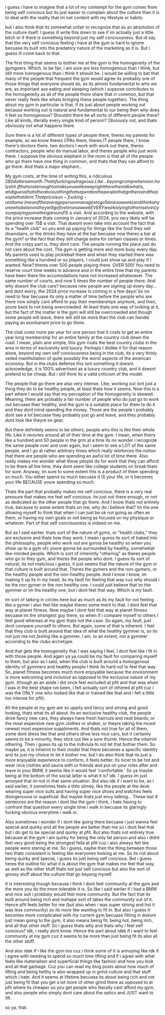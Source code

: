 i guess i have to imagine that a lot of my contempt for the gym comes from being self concious but its just easier to complain about the culture than it is to deal with the reality that im not content with my lifestyle or habits. 

but i also think that its somewhat unfair to recognize that as an absolution of the culture itself. I guess ill write this down to see if im actually just a little bitch or if there is something beyond just my self conciousness. But id say that the very self concious feeling i have at the gym is hard to ignore becuase its built into the predatory nature of the marketing as it is. But i guess ill come back to that.

The first thing that seems to bother me at the gym is the homogeneity of the gymgoers. Which, to be fair, i am sure are less homogenous than I think, but still more homogenous than i think it should be. I would be willing to bet that many of the people that frequent the gym would agree its probably one of those things that everyone should do, as its almost fundamental to who we are, as important ase eating and sleeping (which i suppose contributes to the homogeneity as all of the people there share that in common, but that never really feels like whats bringing these people together). The thing about my gym in particular is that, if its just about people working out because working out is natural and fundamental to our being then why does it feel so homogenous? Shouldnt there be all sorts of different people there? Like all kinds, literally every single kind of person? Obviously not, and thats obviously not what happens there. 

Sure there is a lot of different types of people there, theres my parents for example, so we know theres CPAs there, theres IT people there, I know there's doctors there, two doctors I work with work out there, theres contractors, people who do manual labor, and theres people who just work there. I suppose the obvious elephant in the room is that all of the people who go there have one thing in common, and thats that they can afford to go there. And thats a major elephant...

My gym costs, at the time of writing this, a ridiculous $280 dollars a month. Thats fucking outrageous. Like... beyong comprehension. holy shit. If thats not enough to make you walk away right there then idk what is, and i guess thats the obvious thing that seperates the people that go there and the people that dont. That price is un-fucking-real to me. I mean if the average person manages to go 5 times a week (and i think anyone who beleives they will go five times a week EVERY week is lying to themselves) youre paying something around 15$ a visit. And according to the website, with the price increase thats coming in January of 2024, you very likely will be spending over 15$ a visit. That doesnt even take into account the fact that its a "health club" so you end up paying for things like the food they sell downstairs, or the drinks they have at the bar becuase now theres a bar at the gym? or the fact that they still charge extra for certain classes or times. And the crazy part is, they dont care. The people running the place just do not care about the cost. The gym is getting more and more busy every day. My parents used to play pickleball there and when they started there was something like a hundred or so players, I could just show up and play if I wanted. Now? theres over 500 people playing there. OVER 500! You need to reserve court time weeks in advance and in the entire time that my parents have been there the accomodations have not increased whatsoever. The same number of courts, and now 5 times the number of people there. And why doesnt the club care? because new people are signing up every day... and dont worry, the 2024 price increase is coming in a few days! So no need to fear becuase its only a matter of time before the people who are there now simply cant afford to pay their memberships anymore, and then, youre back to not being overcrowded. At least thats one way of looking at it, but the fact of the matter is the gym will still be overcrowded and though some people will leave, there will still be more than the club can handle paying an exorbanant price to go there. 

The club costs more per year for one person that it costs to get an entire year long membership for an entire family at the country club down the road. I mean, plain and simple, this gym rivals the best country clubs in the area in terms of exclusivity and luxury. Perhaps I dislike it for that reason alone, beyond my own self conciousness being in the club, its a very thinly veiled manifestation of quite possibly the worst aspects of the american economy. But in the clubs defense this isnt something it doesnt acknowledge, it is 100% advertised as a luxury country club, and it doesnt pretend to be cheap. But i still think its a valid criticism of the model. 

The people that go there are also very intense. Like, working out isnt just a thing they do to be healthy people, at least thats how it seems. Now this is a part where I would say that my perception of the homogeneity is skewed. Meaning, there are probably a fair number of people who do just go to work out becuase their healthy, and the gym is a suitable place for them to do it and they dont mind spending the money. Those are the people I probably dont see a lot becuase they probably just go and leave, and they probably dont look like theyre on gear. 

But there definitely seems to be others, people who this is like their whole life. Like it revovles around all of their time at the gym. I mean, when theirs like a hundred and 50 people in the grm at a time its no wonder i recognize the same people over and over again, but i seem to see a LOT of the same people, and I go at rather arbitrary times which really reinforces the notion that there are people who are spending an awful lot of time there. Also really makes me wonder what these people do for work that they can afford to be there all the time, they dont seem like college students on break thats for sure. Anyway, im sure to some extent this is a product of them spending so much. You either spend so much becuase it IS your life, or it becomes your life BECAUSE youre spending so much. 

Thats the part that probably makes me self concious, there is a very real pressure that makes me feel self concious. Im just not there enough, or not as dedicated as the other people that go there. And I know thats not entirely true, because to some extent thats on me, why do i believe that? Im the one allowing myself to think that when I can just be ok not going as often as them, or having my own goals or not being as focused on my physique or whatever. Part of that self conciousness is indeed on me. 

But as I said earlier, thats sort of the nature of gyms, or "health clubs," they are exclusive and thats how they work. I mean i guess its sort of baked into the philosophy, people who work out are gonna be healthy so when you show up to a gym ofc youre gonna be surrounded by healthy, somehwhat like-minded people. Which is sort of inherintly "othering" as theres people who go to they gym, and theres the people who dont. I guess its sort of natural, its not malicious i guess, it just seems that the nature of the gym or that culture is built around that. Theres the gymers and the non-gymers, or the healthy people and the non-healthy people. And I know I know, im making it up its in my head, its my fault for feeling that way cuz why should i be the non gymer or the non healthy one. I could just believe that im the gymmer or im the healthy one, but i dont feel that way. Which is my fault.

Im sort of talking in circles here but as much as its my fault for not feeling like a gymer i also feel like maybe theres some merit to that. I dont feel that way at planet fitness. Now maybe I dont feel that way at planet fitness becuase im the strongest guy there, so when if i compare myself to others I feel good whereas at my gym thats not the case. So again, my fault, just dont compare yourself to others. But again, some of that is inherent. I feel that they club is built around that idea of what the healthy gymmer is, so its not just me not *feeling* like a gymmer, I am, to an extent, not a gymmer accoridng to the clubs archetype.

And that gets the homogeneity that I was saying I feel, I dont feel like i fit in with those people. And again ya ya could be my fault for comparing myself to them, but also as I said, when the club is built around a homogenous identity of gymmers and healthy people I think its hard not to feel that way. So, planet fitness becomes much more enjoyable because the environment is more welcoming and inclusive as opposed to the exclusive nature of my gym. (though as an aside i did once feel excluded at pfit and that was when I was in the best shape ive been, i felt actually sort of othered at pfit cuz i was the ONLY one who looked like that or trained like that and i felt a little too intense for pfit).

All the people at my gym are so uppity and fancy and strong and good looking, thats what its all about. Its an exclusive healthy club, the people drive fancy new cars, they always have fresh haircuts and neat beards, or the most expensive new gym clothes or shaker, or theyre taking the nicest newest most expensive suppliments. And thats not true for all of them, some dont dress like that and others drive less nice cars, but it certainly seems to be a minority, they stick out like a sore thumb. Hence the inherint othering. Then i guess its up to the indiviula to not let that bother them. So maybe ya, it is inherint to their model that there becomes a specific identity and its just my choice to let it bother me, but I do also think that its just a more enjoyable experience to conform, it feels better. Its nicer to be hot and wear nice clothes and sauna with ur friends and put on your rolex after and leave in your BMW, it seems like it would feel 'comfortable.' So ya maybe being at the bottom of the social latter is what it is? idk. I guess im just annoyed that im not in that same situation. But also idk if i want to be, as i said earlier, it sometimes feels a little slimey, like the people at the desk wearing super nice suits and having super nice shoes and watches feels disingenuous or supeficial. But maybe thats just envy talking... These last 4 sentences are the reason i dont like the gym i think, i hate having to confront that question every single time i walk in becuase its glaringly fucking obvious everytime i walk in. 

Also sometimes i wonder if i dont like going there becuase i just wanna feel special and quirky and all the people are better than me so i dont feel that but i do get to be special and quirky at pfit. But also thats not entirely true because at the gym i am quirky for being the only fat person and also i didnt feel very good being the strongest fella at pfit cuz i also always felt like people were staring at me. So i guess, naybe then the thing between those two thats consistent is feeling like everyones looking at me. So its not about being quirky and special, i guess its just being self concious. But i guess heres the outline for what it is about the gym that makes me feel that way, as well as the other stuff thats not just self concious but also the sort of grossy stuff about the culture that go beyong myself. 

It is interesting though because i think i dont feel community at the gym and the more you do the more tolerable it is. So like i said earlier if i had a BMW and nice suit i probbaly would feel more community. But the fact that its built around being rich and inshape sort of takes the community out of it. Hence pfit feels better for me (but also when i was super strong and hot it was less community) so its more like wanting to fit in. But also i guess it becomes more complicated with my current gym becuase fitting in doesnt just mean going to the gym, it also means being fit, being hot, being rich, and all that other stuff. So i guess thats why and thats why i feel self concious? idk, i really dont know. Hence the part about idek if i want to feel community at my gym cuz it seems to be more than just being fit its also all the other stuff. 

And also idek if i like the gym too cuz i think some of it is annoying like idk if i agree with needing to spend so much time lifting and if i agree with what feels like materialism and superficial things like fashion and how you look and all that garbage. Cuz you can read my blog posts about how much of lifting and being helthy is also wrapped up in grind culture and that stuff which i hate. And it seems at lifetime becuase its about being rich and not just being fit that you get a lot more of other grind there as opposed to at pfit where its cheaper so you get people who literally cant afford my gym, and also people who simply dont care about the optics and JUST want to lift.

so ya, that. 
